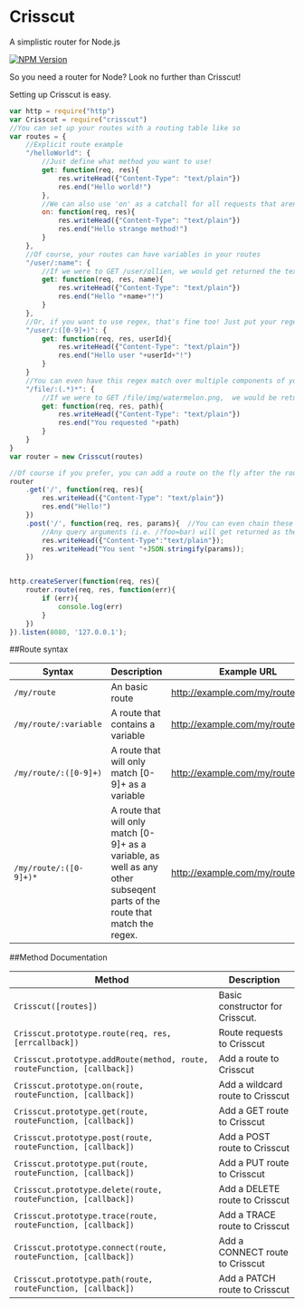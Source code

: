 # Crisscut
A simplistic router for Node.js

[![NPM Version][npm-badge]][npm-url]

So you need a router for Node? Look no further than Crisscut!

Setting up Crisscut is easy.

```javascript
var http = require("http")
var Crisscut = require("crisscut")
//You can set up your routes with a routing table like so
var routes = {
	//Explicit route example
	"/helloWorld": {
		//Just define what method you want to use!
		get: function(req, res){
			res.writeHead({"Content-Type": "text/plain"})
			res.end("Hello world!")
		}, 
		//We can also use 'on' as a catchall for all requests that aren't already defined. For example, a POST would end up in this function
		on: function(req, res){
			res.writeHead({"Content-Type": "text/plain"})
			res.end("Hello strange method!")
		}
	}, 
	//Of course, your routes can have variables in your routes
	"/user/:name": {
		//If we were to GET /user/ollien, we would get returned the text "Hello ollien!"
		get: function(req, res, name){
			res.writeHead({"Content-Type": "text/plain"})
			res.end("Hello "+name+"!")
		}
	}, 
	//Or, if you want to use regex, that's fine too! Just put your regex in prands, like so
	"/user/:([0-9]+)": {
		get: function(req, res, userId){
			res.writeHead({"Content-Type": "text/plain"})
			res.end("Hello user "+userId+"!")
		}
	}
	//You can even have this regex match over multiple components of your url.
	"/file/:(.*)*": { 
		//If we were to GET /file/img/watermelon.png,  we would be returned the text "You requested img/watermelon.png"
		get: function(req, res, path){
			res.writeHead({"Content-Type": "text/plain"})
			res.end("You requested "+path)
		}
	}
}
var router = new Crisscut(routes)

//Of course if you prefer, you can add a route on the fly after the router is defined.
router
	.get('/', function(req, res){
		res.writeHead({"Content-Type": "text/plain"})
		res.end("Hello!")
	})
	.post('/', function(req, res, params){  //You can even chain these together if you want!
		//Any query arguments (i.e. /?foo=bar) will get returned as the final argument to your callback.
		res.writeHead({"Content-Type":"text/plain"});
		res.writeHead("You sent "+JSON.stringify(params));
	})


http.createServer(function(req, res){
	router.route(req, res, function(err){
		if (err){
			console.log(err)
		}
	})
}).listen(8080, '127.0.0.1');

```
##Route syntax

Syntax | Description | Example URL
-------|------------ | -----------
`/my/route` | An basic route | http://example.com/my/route
`/my/route/:variable` | A route that contains a variable | http://example.com/my/route/hello
`/my/route/:([0-9]+)` | A route that will only match [0-9]+ as a variable | http://example.com/my/route/59
`/my/route/:([0-9]+)*` | A route that will only match [0-9]+ as a variable,  as well as any other subseqent parts of the route that match the regex.  | http://example.com/my/route/59/82


##Method Documentation

Method | Description
--------|---------
`Crisscut([routes])` | Basic constructor for Crisscut.
`Crisscut.prototype.route(req, res, [errcallback])` | Route requests to Crisscut
`Crisscut.prototype.addRoute(method, route, routeFunction, [callback])` | Add a route to Crisscut
`Crisscut.prototype.on(route, routeFunction, [callback])` | Add a wildcard route to Crisscut
`Crisscut.prototype.get(route, routeFunction, [callback])` | Add a GET route to Crisscut
`Crisscut.prototype.post(route, routeFunction, [callback])` | Add a POST route to Crisscut
`Crisscut.prototype.put(route, routeFunction, [callback])` | Add a PUT route to Crisscut
`Crisscut.prototype.delete(route, routeFunction, [callback])` | Add a DELETE route to Crisscut
`Crisscut.prototype.trace(route, routeFunction, [callback])` | Add a TRACE route to Crisscut
`Crisscut.prototype.connect(route, routeFunction, [callback])` | Add a CONNECT route to Crisscut
`Crisscut.prototype.path(route, routeFunction, [callback])` | Add a PATCH route to Crisscut

[npm-badge]: https://badge.fury.io/js/crisscut.svg
[npm-url]: https://npmjs.org/package/crisscut
